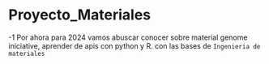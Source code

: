 # Proyecto_Materiales
-1
Por ahora para 2024 vamos abuscar conocer sobre material genome iniciative, aprender de apis con python y R. con las bases de `Ingenieria de materiales`
